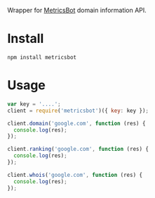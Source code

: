 Wrapper for [MetricsBot](https://www.metricsbot.com/page/access-the-metricsbot-api/) domain information API.

# Install

    npm install metricsbot

# Usage

```javascript
var key = '....';
client = require('metricsbot')({ key: key });

client.domain('google.com', function (res) {
  console.log(res);
});

client.ranking('google.com', function (res) {
  console.log(res);
});

client.whois('google.com', function (res) {
  console.log(res);
});

```

